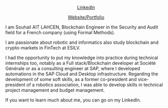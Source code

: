 <p align="center">
  <a href="https://www.linkedin.com/in/souhail-ait-lahcen-967155196/" target="_blank">LinkedIn</a>
</p>
<p align="center">
  <a href="https://portfolio-website-souhail-vnxj.vercel.app/" target="_blank">Website/Portfolio</a>
</p>

I am Souhail AIT LAHCEN, Blockchain Engineer in the Security and Audit field for a French company (using Formal Methods).

I am passionate about robotic and informatics also study blockchain and crypto-markets in FinTech at ESILV.

I had the opportunity to put my knowledge into practice during technical internships too, notably as a Full stack/Blockchain developer at Société Générale or as a consulting engineer at SAP, where I developed automations in the SAP Cloud and Desktop infrastructure. Regarding the development of some soft skills, as a former co-president and vice-president of a robotics association, I was able to develop skills in technical project management and budget management. 

If you want to learn much about me, you can go on my LinkedIn.

